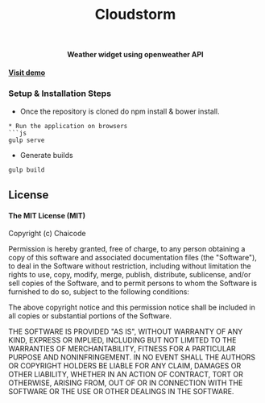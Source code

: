 <h1 align="center">
  <br>
  <br>
  Cloudstorm
  <br>
  <br>
</h1>

<h4 align="center">Weather widget using openweather API</h4>

#### [Visit demo](http://ajainvivek.github.io/cloudstorm/)

### Setup & Installation Steps
* Once the repository is cloned do npm install & bower install.

```
* Run the application on browsers
```js
gulp serve
```
* Generate builds
```js
gulp build
```

## License

#### The MIT License (MIT)

Copyright (c) Chaicode

Permission is hereby granted, free of charge, to any person obtaining a copy of
this software and associated documentation files (the "Software"), to deal in
the Software without restriction, including without limitation the rights to
use, copy, modify, merge, publish, distribute, sublicense, and/or sell copies
of the Software, and to permit persons to whom the Software is furnished to do
so, subject to the following conditions:

The above copyright notice and this permission notice shall be included in all
copies or substantial portions of the Software.

THE SOFTWARE IS PROVIDED "AS IS", WITHOUT WARRANTY OF ANY KIND, EXPRESS OR
IMPLIED, INCLUDING BUT NOT LIMITED TO THE WARRANTIES OF MERCHANTABILITY,
FITNESS FOR A PARTICULAR PURPOSE AND NONINFRINGEMENT. IN NO EVENT SHALL THE
AUTHORS OR COPYRIGHT HOLDERS BE LIABLE FOR ANY CLAIM, DAMAGES OR OTHER
LIABILITY, WHETHER IN AN ACTION OF CONTRACT, TORT OR OTHERWISE, ARISING FROM,
OUT OF OR IN CONNECTION WITH THE SOFTWARE OR THE USE OR OTHER DEALINGS IN THE
SOFTWARE.
